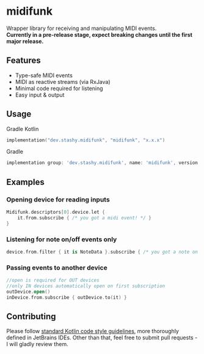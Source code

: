 # midifunk

Wrapper library for receiving and manipulating MIDI events.  
**Currently in a pre-release stage, expect breaking changes until the first major release.**

## Features

* Type-safe MIDI events
* MIDI as reactive streams (via RxJava)
* Minimal code required for listening
* Easy input & output

## Usage

Gradle Kotlin

```kotlin
implementation("dev.stashy.midifunk", "midifunk", "x.x.x")
```

Gradle

```groovy
implementation group: 'dev.stashy.midifunk', name: 'midifunk', version: 'x.x.x'
```

## Examples

### Opening device for reading inputs

```kotlin
Midifunk.descriptors[0].device.let {
    it.from.subscribe { /* you got a midi event! */ }
}
```

### Listening for note on/off events only

```kotlin
device.from.filter { it is NoteData }.subscribe { /* you got a note on or off event! */ }
```

### Passing events to another device

```kotlin
//open is required for OUT devices
//only IN devices automatically open on first subscription
outDevice.open()
inDevice.from.subscribe { outDevice.to(it) }
```

## Contributing

Please follow [standard Kotlin code style guidelines][1], more thoroughly defined in JetBrains IDEs. Other than that,
feel free to submit pull requests - I will gladly review them.

[1]: https://kotlinlang.org/docs/reference/coding-conventions.html
